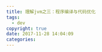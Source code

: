 ```yaml
---
title: 理解jvm之三：程序编译与代码优化
tags:
  - dev
copyright: true
date: 2017-11-28 14:04:09
categories:
---
```


<!--more-->